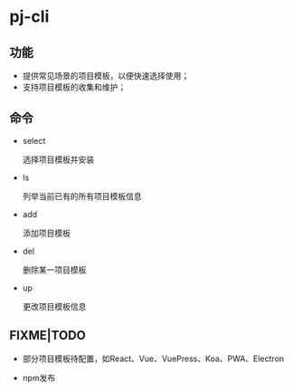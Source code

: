 # pj-cli

## 功能
- 提供常见场景的项目模板，以便快速选择使用；
- 支持项目模板的收集和维护；

## 命令
- select

  选择项目模板并安装

- ls

  列举当前已有的所有项目模板信息

- add

  添加项目模板

- del

  删除某一项目模板

- up

  更改项目模板信息

## FIXME|TODO

- 部分项目模板待配置，如React、Vue、VuePress、Koa、PWA、Electron

- npm发布
